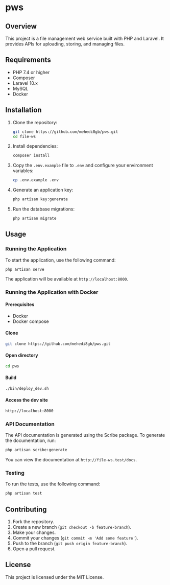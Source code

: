 # pws

## Overview

This project is a file management web service built with PHP and Laravel. It provides APIs for uploading, storing, and managing files.

## Requirements

- PHP 7.4 or higher
- Composer
- Laravel 10.x
- MySQL
- Docker

## Installation

1. Clone the repository:
    ```bash
    git clone https://github.com/mehedi8gb/pws.git
    cd file-ws
    ```

2. Install dependencies:
    ```bash
    composer install
    ```

3. Copy the `.env.example` file to `.env` and configure your environment variables:
    ```bash
    cp .env.example .env
    ```

4. Generate an application key:
    ```bash
    php artisan key:generate
    ```

5. Run the database migrations:
    ```bash
    php artisan migrate
    ```

## Usage

### Running the Application

To start the application, use the following command:
```bash
php artisan serve
```
The application will be available at `http://localhost:8000`.

### Running the Application with Docker

#### Prerequisites
- Docker
- Docker compose

#### Clone
```bash
git clone https://github.com/mehedi8gb/pws.git
```

#### Open directory
```bash
cd pws
```

#### Build
```bash
./bin/deploy_dev.sh
```

#### Access the dev site
```bash
http://localhost:8000
```

### API Documentation

The API documentation is generated using the Scribe package. To generate the documentation, run:
```bash
php artisan scribe:generate
```
You can view the documentation at `http://file-ws.test/docs`.

### Testing

To run the tests, use the following command:
```bash
php artisan test
```

## Contributing

1. Fork the repository.
2. Create a new branch (`git checkout -b feature-branch`).
3. Make your changes.
4. Commit your changes (`git commit -m 'Add some feature'`).
5. Push to the branch (`git push origin feature-branch`).
6. Open a pull request.

## License

This project is licensed under the MIT License.
